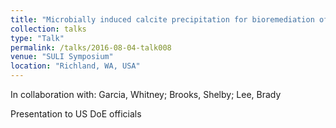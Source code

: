 ```yaml
---
title: "Microbially induced calcite precipitation for bioremediation of I-129 in the Hanford subsurface"
collection: talks
type: "Talk"
permalink: /talks/2016-08-04-talk008
venue: "SULI Symposium"
location: "Richland, WA, USA"
---
```

In collaboration with:  Garcia, Whitney; Brooks, Shelby; Lee, Brady

Presentation to US DoE officials
